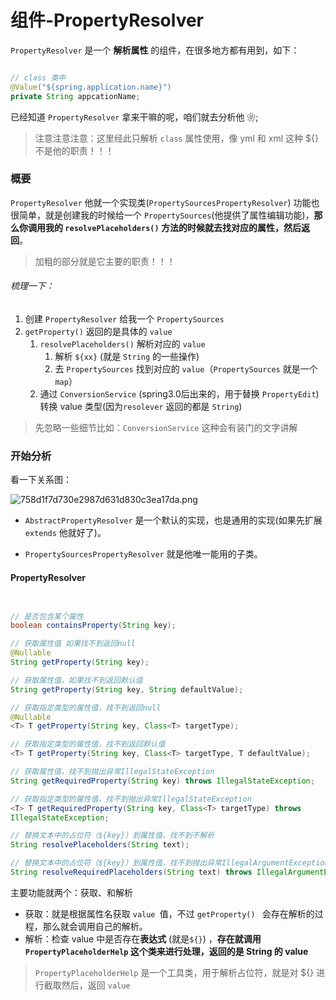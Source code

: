 # 组件-PropertyResolver


`PropertyResolver` 是一个 **解析属性** 的组件，在很多地方都有用到，如下：

```java

// class 类中
@Value("${spring.application.name}")
private String appcationName;

```

已经知道 `PropertyResolver` 拿来干嘛的呢，咱们就去分析他 ❀;

> 注意注意注意：这里经此只解析 `class` 属性使用，像 yml 和 xml 这种 ${} 不是他的职责！！！

### 概要

`PropertyResolver` 他就一个实现类(`PropertySourcesPropertyResolver`) 功能也很简单，就是创建我的时候给一个 `PropertySources`(他提供了属性编辑功能)，**那么你调用我的 `resolvePlaceholders()` 方法的时候就去找对应的属性，然后返回**。

> 加粗的部分就是它主要的职责！！！

###### 梳理一下：

1. 创建 `PropertyResolver` 给我一个 `PropertySources`
2. `getProperty()` 返回的是具体的 `value`
    1. `resolvePlaceholders()` 解析对应的 `value`
        1. 解析 `${xx}` (就是 `String` 的一些操作) 
        2. 去 `PropertySources` 找到对应的 `value`（`PropertySources` 就是一个`map`）
     2. 通过 `ConversionService` (spring3.0后出来的，用于替换 `PropertyEdit`)转换 value 类型(因为`resolever` 返回的都是 `String`)

> 先忽略一些细节比如：`ConversionService` 这种会有装门的文字讲解


 ### 开始分析

看一下关系图：

![758d1f7d730e2987d631d830c3ea17da.png](en-resource://database/881:1)

- `AbstractPropertyResolver` 是一个默认的实现，也是通用的实现(如果先扩展 `extends` 他就好了)。

- `PropertySourcesPropertyResolver` 就是他唯一能用的子类。


#### PropertyResolver


```java


// 是否包含某个属性
boolean containsProperty(String key);

// 获取属性值 如果找不到返回null
@Nullable
String getProperty(String key);

// 获取属性值，如果找不到返回默认值
String getProperty(String key, String defaultValue);

// 获取指定类型的属性值，找不到返回null
@Nullable
<T> T getProperty(String key, Class<T> targetType);

// 获取指定类型的属性值，找不到返回默认值
<T> T getProperty(String key, Class<T> targetType, T defaultValue);

// 获取属性值，找不到抛出异常IllegalStateException
String getRequiredProperty(String key) throws IllegalStateException;

// 获取指定类型的属性值，找不到抛出异常IllegalStateException
<T> T getRequiredProperty(String key, Class<T> targetType) throws 
IllegalStateException;

// 替换文本中的占位符（${key}）到属性值，找不到不解析
String resolvePlaceholders(String text);

// 替换文本中的占位符（${key}）到属性值，找不到抛出异常IllegalArgumentException
String resolveRequiredPlaceholders(String text) throws IllegalArgumentException;

```

主要功能就两个：获取、和解析

- 获取：就是根据属性名获取 `value `值，不过 `getProperty() ` 会存在解析的过程，那么就会调用自己的解析。
- 解析：检查 value 中是否存在**表达式** (就是`${}`) ，**存在就调用 `PropertyPlaceholderHelp` 这个类来进行处理，返回的是 String 的 value**



> `PropertyPlaceholderHelp`   是一个工具类，用于解析占位符，就是对  ${} 进行截取然后，返回 `value`

